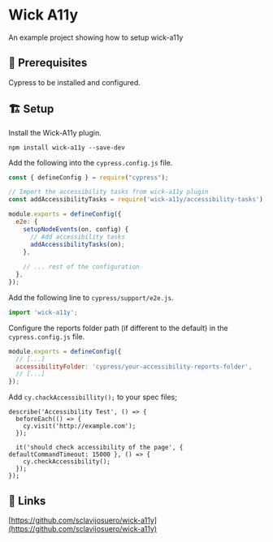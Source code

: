 # Wick A11y
An example project showing how to setup wick-a11y

## :memo: Prerequisites  
Cypress to be installed and configured.  

## :building_construction: Setup
Install the Wick-A11y plugin.  
```
npm install wick-a11y --save-dev
```

Add the following into the ```cypress.config.js``` file.
```javascript
const { defineConfig } = require("cypress");

// Import the accessibility tasks from wick-a11y plugin
const addAccessibilityTasks = require('wick-a11y/accessibility-tasks');

module.exports = defineConfig({
  e2e: {
    setupNodeEvents(on, config) {
      // Add accessibility tasks
      addAccessibilityTasks(on);
    },
    
    // ... rest of the configuration
  },
});
```

Add the following line to ```cypress/support/e2e.js```.
```javascript
import 'wick-a11y';
```

Configure the reports folder path (if different to the default) in the ```cypress.config.js``` file.
```javascript
module.exports = defineConfig({
  // [...]
  accessibilityFolder: 'cypress/your-accessibility-reports-folder',
  // [...]
});
```

Add ```cy.chackAccessibillity();``` to your spec files;
```
describe('Accessibility Test', () => {
  beforeEach(() => {
    cy.visit('http://example.com');
  });

  it('should check accessibility of the page', { defaultCommandTimeout: 15000 }, () => {
    cy.checkAccessibility();
  });
});
```

## :link: Links  
[https://github.com/sclavijosuero/wick-a11y](https://github.com/sclavijosuero/wick-a11y)

